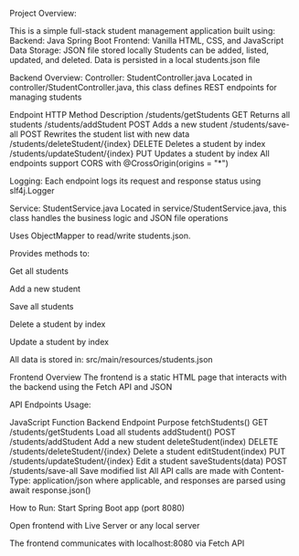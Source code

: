  Project Overview:
 
This is a simple full-stack student management application built using:
Backend: Java Spring Boot
Frontend: Vanilla HTML, CSS, and JavaScript
Data Storage: JSON file stored locally
Students can be added, listed, updated, and deleted. Data is persisted in a local students.json file


 Backend Overview:
 Controller: StudentController.java
Located in controller/StudentController.java, this class defines REST endpoints for managing students

Endpoint	HTTP Method	Description
/students/getStudents	GET	Returns all students
/students/addStudent	POST	Adds a new student
/students/save-all	POST	Rewrites the student list with new data
/students/deleteStudent/{index}	DELETE	Deletes a student by index
/students/updateStudent/{index}	PUT	Updates a student by index
All endpoints support CORS with @CrossOrigin(origins = "*")

Logging: Each endpoint logs its request and response status using slf4j.Logger

 Service: StudentService.java
Located in service/StudentService.java, this class handles the business logic and JSON file operations

Uses ObjectMapper to read/write students.json.

Provides methods to:

Get all students

Add a new student

Save all students

Delete a student by index

Update a student by index

All data is stored in: src/main/resources/students.json

Frontend Overview
The frontend is a static HTML page that interacts with the backend using the Fetch API and JSON

 API Endpoints Usage:
 
JavaScript Function	Backend Endpoint	Purpose
fetchStudents()	GET /students/getStudents	Load all students
addStudent()	POST /students/addStudent	Add a new student
deleteStudent(index)	DELETE /students/deleteStudent/{index}	Delete a student
editStudent(index)	PUT /students/updateStudent/{index}	Edit a student
saveStudents(data)	POST /students/save-all	Save modified list
All API calls are made with Content-Type: application/json where applicable, and responses are parsed using await response.json()


How to Run:
Start Spring Boot app (port 8080)

Open frontend with Live Server or any local server 

The frontend communicates with localhost:8080 via Fetch API
